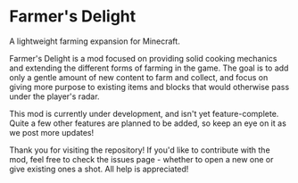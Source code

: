 # Farmer's Delight

A lightweight farming expansion for Minecraft.

Farmer's Delight is a mod focused on providing solid cooking mechanics and extending the different forms of farming in the game. The goal is to add only a gentle amount of new content to farm and collect, and focus on giving more purpose to existing items and blocks that would otherwise pass under the player's radar.

This mod is currently under development, and isn't yet feature-complete. Quite a few other features are planned to be added, so keep an eye on it as we post more updates!

Thank you for visiting the repository! If you'd like to contribute with the mod, feel free to check the issues page - whether to open a new one or give existing ones a shot. All help is appreciated!